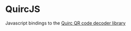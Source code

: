 # QuircJS
Javascript bindings to the [Quirc QR code decoder library](https://github.com/dlbeer/quirc)
